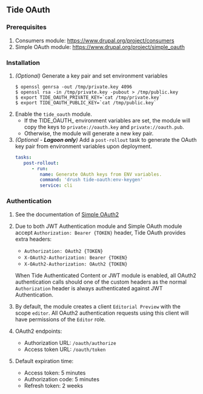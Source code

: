## Tide OAuth

### Prerequisites
1. Consumers module: https://www.drupal.org/project/consumers
2. Simple OAuth module: https://www.drupal.org/project/simple_oauth

### Installation
1. _(Optional)_ Generate a key pair and set environment variables
    ```shell script
    $ openssl genrsa -out /tmp/private.key 4096
    $ openssl rsa -in /tmp/private.key -pubout > /tmp/public.key
    $ export TIDE_OAUTH_PRIVATE_KEY=`cat /tmp/private.key`
    $ export TIDE_OAUTH_PUBLIC_KEY=`cat /tmp/public.key`
    ```
2. Enable the `tide_oauth` module.
    * If the TIDE_OAUTH_ environment variables are set, the module will copy
    the keys to `private://oauth.key` and `private://oauth.pub`.
    * Otherwise, the module will generate a new key pair.
3. _(Optional - **Lagoon only**)_ Add a `post-rollout` task to generate the OAuth
    key pair from environment variables upon deployment.
    ```yaml
    tasks:
       post-rollout:
          - run:
             name: Generate OAuth keys from ENV variables.
             command: 'drush tide-oauth:env-keygen'
             service: cli
    ```    

### Authentication
1. See the documentation of [Simple OAuth2](https://www.drupal.org/node/2843627)
2. Due to both JWT Authentication module and Simple OAuth module accept 
    `Authorization: Bearer {TOKEN}` header, Tide OAuth provides extra headers:
    * `Authorization: OAuth2 {TOKEN}`     
    * `X-OAuth2-Authorization: Bearer {TOKEN}`
    * `X-OAuth2-Authorization: OAuth2 {TOKEN}` 
    
    When Tide Authenticated Content or JWT module is enabled, all OAuth2 
    authentication calls should one of the custom headers as the normal 
    `Authorization` header is always authenticated against JWT Authentication.
3. By default, the module creates a client `Editorial Preview` with the scope
    `editor`. All OAuth2 authentication requests using this client will have
    permissions of the `Editor` role.
4. OAuth2 endpoints:
    * Authorization URL: `/oauth/authorize`
    * Access token URL: `/oauth/token`
5. Default expiration time:
    * Access token: 5 minutes
    * Authorization code: 5 minutes
    * Refresh token: 2 weeks
